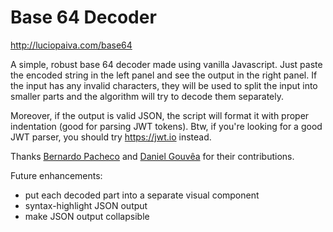 # Base 64 Decoder

http://luciopaiva.com/base64

A simple, robust base 64 decoder made using vanilla Javascript. Just paste the encoded
string in the left panel and see the output in the right panel. If the input has any invalid characters, they will be
used to split the input into smaller parts and the algorithm will try to decode them separately.

Moreover, if the output is valid JSON, the script will format it with proper indentation (good for parsing JWT tokens). Btw, if you're looking for a good JWT parser, you should try https://jwt.io instead.

Thanks [Bernardo Pacheco](https://github.com/bernardopacheco) and [Daniel Gouvêa](https://github.com/danielgouvea) for their contributions.

Future enhancements:

- put each decoded part into a separate visual component
- syntax-highlight JSON output
- make JSON output collapsible
